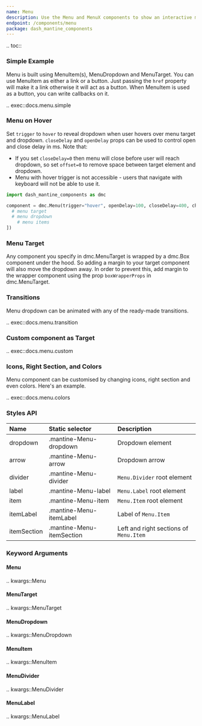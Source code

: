 ```yaml
---
name: Menu
description: Use the Menu and MenuX components to show an interactive menu dropdown with links and buttons.
endpoint: /components/menu
package: dash_mantine_components
---
```


.. toc::

### Simple Example

Menu is built using MenuItem(s), MenuDropdown and MenuTarget. You can use MenuItem as either a link or a button. Just passing the `href` property will make it a link otherwise it will act as a button.
When MenuItem is used as a button, you can write callbacks on it.

.. exec::docs.menu.simple

### Menu on Hover

Set `trigger` to `hover` to reveal dropdown when user hovers over menu target and dropdown. `closeDelay` and `openDelay` props can be used to control open and close delay in ms.
Note that:

* If you set `closeDelay=0` then menu will close before user will reach dropdown, so set `offset=0` to remove space between target element and dropdown.
* Menu with hover trigger is not accessible - users that navigate with keyboard will not be able to use it.

```python
import dash_mantine_components as dmc

component = dmc.Menu(trigger="hover", openDelay=100, closeDelay=400, children=[
  # menu target
  # menu dropdown
    # menu items
])
```

### Menu Target

Any component you specify in dmc.MenuTarget is wrapped by a dmc.Box component under the hood. So adding a margin
to your target component will also move the dropdown away. In order to prevent this, add margin to the wrapper component
using the prop `boxWrapperProps` in dmc.MenuTarget.

### Transitions

Menu dropdown can be animated with any of the ready-made transitions.

.. exec::docs.menu.transition

### Custom component as Target

.. exec::docs.menu.custom

### Icons, Right Section, and Colors

Menu component can be customised by changing icons, right section and even colors. Here's an example.

.. exec::docs.menu.colors

### Styles API

| Name        | Static selector           | Description                            |
|:------------|:--------------------------|:---------------------------------------|
| dropdown    | .mantine-Menu-dropdown    | Dropdown element                       |
| arrow       | .mantine-Menu-arrow       | Dropdown arrow                         |
| divider     | .mantine-Menu-divider     | `Menu.Divider` root element            |
| label       | .mantine-Menu-label       | `Menu.Label` root element              |
| item        | .mantine-Menu-item        | `Menu.Item` root element               |
| itemLabel   | .mantine-Menu-itemLabel   | Label of `Menu.Item`                   |
| itemSection | .mantine-Menu-itemSection | Left and right sections of `Menu.Item` |

### Keyword Arguments

#### Menu

.. kwargs::Menu

#### MenuTarget

.. kwargs::MenuTarget

#### MenuDropdown

.. kwargs::MenuDropdown

#### MenuItem

.. kwargs::MenuItem

#### MenuDivider

.. kwargs::MenuDivider

#### MenuLabel

.. kwargs::MenuLabel
